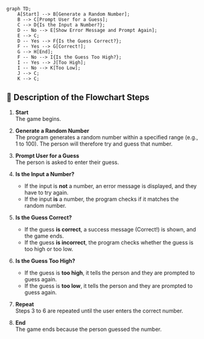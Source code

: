 ```mermaid
graph TD;
    A[Start] --> B[Generate a Random Number];
    B --> C[Prompt User for a Guess];
    C --> D{Is the Input a Number?};
    D -- No --> E[Show Error Message and Prompt Again];
    E --> C;
    D -- Yes --> F{Is the Guess Correct?};
    F -- Yes --> G[Correct!];
    G --> H[End];
    F -- No --> I{Is the Guess Too High?};
    I -- Yes --> J[Too High];
    I -- No --> K[Too Low];
    J --> C;
    K --> C;
```

## 🧾 Description of the Flowchart Steps

1. **Start**  
   The game begins.

2. **Generate a Random Number**  
   The program generates a random number within a specified range (e.g., 1 to 100). The person will therefore try and guess that number.

3. **Prompt User for a Guess**  
   The person is asked to enter their guess.

4. **Is the Input a Number?**  
   - If the input is **not** a number, an error message is displayed, and they have to try again. 
   - If the input **is** a number, the program checks if it matches the random number.

5. **Is the Guess Correct?**  
   - If the guess **is correct**, a success message (Correct!) is shown, and the game ends.
   - If the guess **is incorrect**, the program checks whether the guess is too high or too low.

6. **Is the Guess Too High?**  
   - If the guess is **too high**, it tells the person and they are prompted to guess again.
   - If the guess is **too low**, it tells the person and they are prompted to guess again.

7. **Repeat**  
   Steps 3 to 6 are repeated until the user enters the correct number.

8. **End**  
   The game ends because the person guessed the number.
